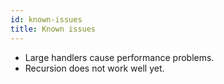 ```yaml
---
id: known-issues
title: Known issues
---
```


- Large handlers cause performance problems.
- Recursion does not work well yet.
